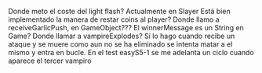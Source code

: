 Donde meto el coste del light flash? Actualmente en Slayer
Está bien implementado la manera de restar coins al player?
Donde llamo a receiveGarlicPush, en GameObject???
El winnerMessage es un String en Game?
Donde llamar a vampireExplodes? Si lo hago cuando recibe un ataque y se muere como aun no se ha eliminado se intenta matar a el mismo y entra en bucle.
En el test easyS5-1 se me adelanta un ciclo cuando aparece el tercer vampiro
